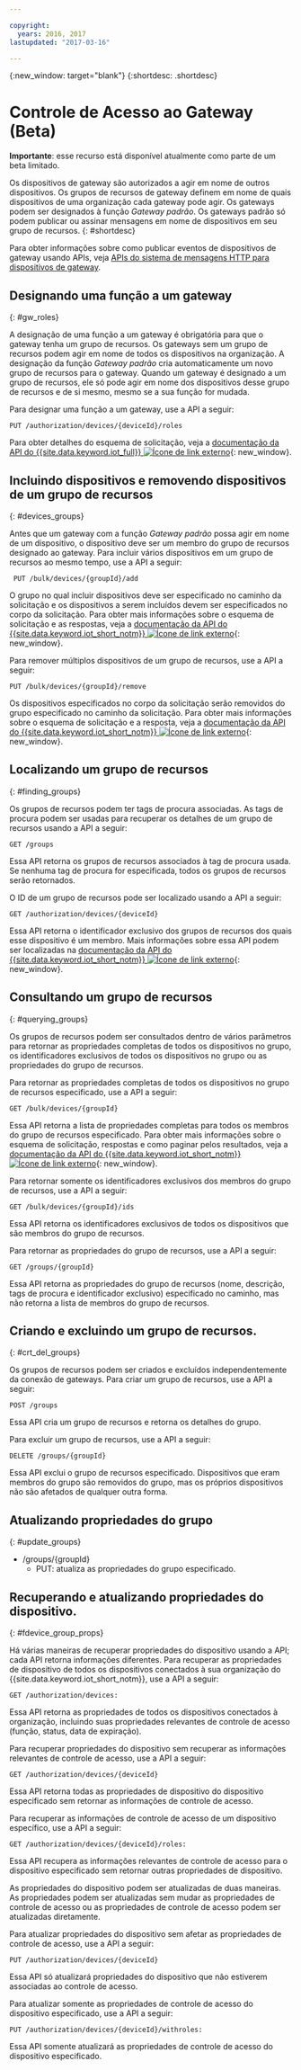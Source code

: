 ```yaml
---

copyright:
  years: 2016, 2017
lastupdated: "2017-03-16"

---
```


{:new_window: target="blank"}
{:shortdesc: .shortdesc}

# Controle de Acesso ao Gateway (Beta)

**Importante**: esse recurso está disponível atualmente como parte de um beta limitado.

Os dispositivos de gateway são autorizados a agir em nome de outros dispositivos. Os grupos de recursos de gateway definem em nome de quais dispositivos de uma organização cada gateway pode agir. Os gateways podem ser designados à função *Gateway padrão*. Os gateways padrão só podem publicar ou assinar mensagens em nome de dispositivos em seu grupo de recursos.
{: #shortdesc}


Para obter informações sobre como publicar eventos de dispositivos de gateway usando APIs, veja [APIs do sistema de mensagens HTTP para dispositivos de gateway](../gateways/gw_intro_api.html).

## Designando uma função a um gateway
{: #gw_roles}

A designação de uma função a um gateway é obrigatória para que o gateway tenha um grupo de recursos. Os gateways sem um grupo de recursos podem agir em nome de todos os dispositivos na organização. A designação da função *Gateway padrão* cria automaticamente um novo grupo de recursos para o gateway. Quando um gateway é designado a um grupo de recursos, ele só pode agir em nome dos dispositivos desse grupo de recursos e de si mesmo, mesmo se a sua função for mudada.

Para designar uma função a um gateway, use a API a seguir:

```
PUT /authorization/devices/{deviceId}/roles
```

Para obter detalhes do esquema de solicitação, veja a [documentação da API do {{site.data.keyword.iot_full}} ![Ícone de link externo](../../../icons/launch-glyph.svg "Ícone de link externo")](https://docs.internetofthings.ibmcloud.com/apis/swagger/v0002-beta/security-gateway-beta.html#!/Limited_Gateway/put_authorization_devices_deviceId_roles){: new_window}.

## Incluindo dispositivos e removendo dispositivos de um grupo de recursos
{: #devices_groups}

Antes que um gateway com a função *Gateway padrão* possa agir em nome de um dispositivo, o dispositivo deve ser um membro do grupo de recursos designado ao gateway. Para incluir vários dispositivos em um grupo de recursos ao mesmo tempo, use a API a seguir:

```
 PUT /bulk/devices/{groupId}/add
```

O grupo no qual incluir dispositivos deve ser especificado no caminho da solicitação e os dispositivos a serem incluídos devem ser especificados no corpo da solicitação. Para obter mais informações sobre o esquema de solicitação e as respostas, veja a [documentação da API do {{site.data.keyword.iot_short_notm}} ![Ícone de link externo](../../../icons/launch-glyph.svg "Ícone de link externo")](https://docs.internetofthings.ibmcloud.com/apis/swagger/v0002-beta/security-gateway-beta.html#!/Limited_Gateway/put_bulk_devices_groupId_add){: new_window}.

Para remover múltiplos dispositivos de um grupo de recursos, use a API a seguir:

```
PUT /bulk/devices/{groupId}/remove
```

Os dispositivos especificados no corpo da solicitação serão removidos do grupo especificado no caminho da solicitação. Para obter mais informações sobre o esquema de solicitação e a resposta, veja a [documentação da API do {{site.data.keyword.iot_short_notm}} ![Ícone de link externo](../../../icons/launch-glyph.svg "Ícone de link externo")](https://docs.internetofthings.ibmcloud.com/apis/swagger/v0002-beta/security-gateway-beta.html#!/Limited_Gateway/put_bulk_devices_groupId_remove){: new_window}.

## Localizando um grupo de recursos
{: #finding_groups}

Os grupos de recursos podem ter tags de procura associadas. As tags de procura podem ser usadas para recuperar os detalhes de um grupo de recursos usando a API a seguir:

```
GET /groups
```

Essa API retorna os grupos de recursos associados à tag de procura usada. Se nenhuma tag de procura for especificada, todos os grupos de recursos serão retornados. <!-- For more information about the request schema, response, and how to page through results, see the [{{site.data.keyword.iot_short_notm}} API documentation](LINK TO CORRECT API). -->

O ID de um grupo de recursos pode ser localizado usando a API a seguir:

```
GET /authorization/devices/{deviceId}
```

Essa API retorna o identificador exclusivo dos grupos de recursos dos quais esse dispositivo é um membro. Mais informações sobre essa API podem ser localizadas na [documentação da API do {{site.data.keyword.iot_short_notm}} ![Ícone de link externo](../../../icons/launch-glyph.svg "Ícone de link externo")](https://docs.internetofthings.ibmcloud.com/apis/swagger/v0002-beta/security-gateway-beta.html#!/Limited_Gateway/get_authorization_devices_deviceId){: new_window}.


## Consultando um grupo de recursos
{: #querying_groups}

Os grupos de recursos podem ser consultados dentro de vários parâmetros para retornar as propriedades completas de todos os dispositivos no grupo, os identificadores exclusivos de todos os dispositivos no grupo ou as propriedades do grupo de recursos.

Para retornar as propriedades completas de todos os dispositivos no grupo de recursos especificado, use a API a seguir:

```
GET /bulk/devices/{groupId}
```

Essa API retorna a lista de propriedades completas para todos os membros do grupo de recursos especificado. Para obter mais informações sobre o esquema de solicitação, respostas e como paginar pelos resultados, veja a [documentação da API do {{site.data.keyword.iot_short_notm}} ![Ícone de link externo](../../../icons/launch-glyph.svg "Ícone de link externo")](https://docs.internetofthings.ibmcloud.com/apis/swagger/v0002-beta/security-gateway-beta.html#!/Limited_Gateway/get_bulk_devices_groupId){: new_window}.

Para retornar somente os identificadores exclusivos dos membros do grupo de recursos, use a API a seguir:

```
GET /bulk/devices/{groupId}/ids
```

Essa API retorna os identificadores exclusivos de todos os dispositivos que são membros do grupo de recursos. <!-- For more information on the request schema and responses, see the [{{site.data.keyword.iot_short_notm}} API documentation](LINK TO CORRECT API). -->

Para retornar as propriedades do grupo de recursos, use a API a seguir:

```
GET /groups/{groupId}
```

Essa API retorna as propriedades do grupo de recursos (nome, descrição, tags de procura e identificador exclusivo) especificado no caminho, mas não retorna a lista de membros do grupo de recursos. <!-- For more information on the request schema and responses, see the [{{site.data.keyword.iot_short_notm}} API documentation](LINK TO CORRECT API). -->

## Criando e excluindo um grupo de recursos.
{: #crt_del_groups}

Os grupos de recursos podem ser criados e excluídos independentemente da conexão de gateways. Para criar um grupo de recursos, use a API a seguir:

```
POST /groups
```

Essa API cria um grupo de recursos e retorna os detalhes do grupo. <!-- For details on the request schema and the responses, see the [{{site.data.keyword.iot_short_notm}} API documentation](LINK TO CORRECT API). -->

Para excluir um grupo de recursos, use a API a seguir:

```
DELETE /groups/{groupId}
```

Essa API exclui o grupo de recursos especificado. Dispositivos que eram membros do grupo são removidos do grupo, mas os próprios dispositivos não são afetados de qualquer outra forma. <!-- For more information, see the [{{site.data.keyword.iot_short_notm}} API documentation](LINK TO CORRECT API). -->

## Atualizando propriedades do grupo
{: #update_groups}

  - /groups/{groupId}
    - PUT: atualiza as propriedades do grupo especificado.

## Recuperando e atualizando propriedades do dispositivo.
{: #fdevice_group_props}

Há várias maneiras de recuperar propriedades do dispositivo usando a API; cada API retorna informações diferentes. Para recuperar as propriedades de dispositivo de todos os dispositivos conectados à sua organização do {{site.data.keyword.iot_short_notm}}, use a API a seguir:

```
GET /authorization/devices:

```

Essa API retorna as propriedades de todos os dispositivos conectados à organização, incluindo suas propriedades relevantes de controle de acesso (função, status, data de expiração). <!-- For more information on responses and how to page through results, see the [{{site.data.keyword.iot_short_notm}} API documentation](LINK TO CORRECT API). -->

Para recuperar propriedades do dispositivo sem recuperar as informações relevantes de controle de acesso, use a API a seguir:

```
GET /authorization/devices/{deviceId}
```

Essa API retorna todas as propriedades de dispositivo do dispositivo especificado sem retornar as informações de controle de acesso. <!-- For more information, see the [{{site.data.keyword.iot_short_notm}} device model documentation](LINK TO DEVICE MODEL) and [API documentation](LINK TO CORRECT API). -->

Para recuperar as informações de controle de acesso de um dispositivo específico, use a API a seguir:

```
GET /authorization/devices/{deviceId}/roles:
```

Essa API recupera as informações relevantes de controle de acesso para o dispositivo especificado sem retornar outras propriedades de dispositivo. <!-- For more information on the request schema and responses, see the [{{site.data.keyword.iot_short_notm}} API documentation](LINK TO CORRECT API). -->

As propriedades do dispositivo podem ser atualizadas de duas maneiras. As propriedades podem ser atualizadas sem mudar as propriedades de controle de acesso ou as propriedades de controle de acesso podem ser atualizadas diretamente.

Para atualizar propriedades do dispositivo sem afetar as propriedades de controle de acesso, use a API a seguir:

```
PUT /authorization/devices/{deviceId}
```

Essa API só atualizará propriedades do dispositivo que não estiverem associadas ao controle de acesso. <!-- For more information on request schema, see the [{{site.data.keyword.iot_short_notm}} API documentation](LINK TO CORRECT API). -->

Para atualizar somente as propriedades de controle de acesso do dispositivo especificado, use a API a seguir:

```
PUT /authorization/devices/{deviceId}/withroles:
```

Essa API somente atualizará as propriedades de controle de acesso do dispositivo especificado. <!-- For more information on the request schema, see the [{{site.data.keyword.iot_short_notm}} API documentation](LINK TO CORRECT API). -->
